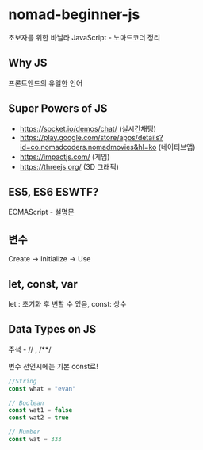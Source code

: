 # nomad-beginner-js
초보자를 위한 바닐라 JavaScript - 노마드코더 정리

## Why JS

프론트엔드의 유일한 언어

## Super Powers of JS

- https://socket.io/demos/chat/ (실시간채팅)
- https://play.google.com/store/apps/details?id=co.nomadcoders.nomadmovies&hl=ko (네이티브앱)
- https://impactjs.com/ (게임)
- https://threejs.org/ (3D 그래픽)

## ES5, ES6 ESWTF?

ECMAScript - 설명문

## 변수

Create -> Initialize -> Use

## let, const, var

let : 초기화 후 변할 수 있음, 
const: 상수

## Data Types on JS

주석 - // , /**/

변수 선언시에는 기본 const로!

```js
//String
const what = "evan"
```

```js
// Boolean
const wat1 = false
const wat2 = true
```

```js
// Number
const wat = 333
```